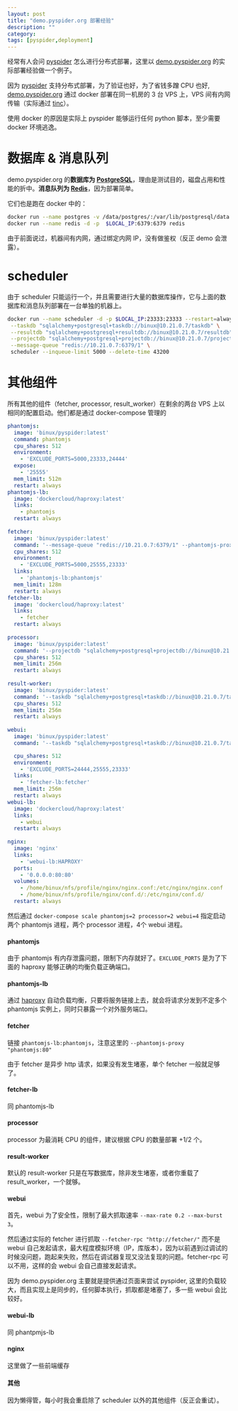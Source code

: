 ```yaml
---
layout: post
title: "demo.pyspider.org 部署经验"
description: ""
category: 
tags: [pyspider,deployment]
---
```


经常有人会问 [pyspider] 怎么进行分布式部署，这里以 [demo.pyspider.org] 的实际部署经验做一个例子。

因为 [pyspider] 支持分布式部署，为了验证也好，为了省钱多蹭 CPU 也好, [demo.pyspider.org] 通过 docker 部署在同一机房的 3 台 VPS 上，VPS 间有内网传输（实际通过 [tinc]）。

使用 docker 的原因是实际上 pyspider 能够运行任何 python 脚本，至少需要 docker 环境逃逸。

数据库 & 消息队列
===============

demo.pyspider.org 的**数据库为 [PostgreSQL]**，理由是测试目的，磁盘占用和性能的折中。**消息队列为 [Redis]**，因为部署简单。

它们也是跑在 docker 中的：

``` bash
docker run --name postgres -v /data/postgres/:/var/lib/postgresql/data -d -p $LOCAL_IP:5432:5432 -e POSTGRES_PASSWORD="" postgres
docker run --name redis -d -p  $LOCAL_IP:6379:6379 redis
```

由于前面说过，机器间有内网，通过绑定内网 IP，没有做鉴权（反正 demo 会泄露）。

scheduler
=========

由于 scheduler 只能运行一个，并且需要进行大量的数据库操作，它与上面的数据库和消息队列部署在一台单独的机器上。

``` bash
docker run --name scheduler -d -p $LOCAL_IP:23333:23333 --restart=always binux/pyspider \
 --taskdb "sqlalchemy+postgresql+taskdb://binux@10.21.0.7/taskdb" \
 --resultdb "sqlalchemy+postgresql+resultdb://binux@10.21.0.7/resultdb" \
 --projectdb "sqlalchemy+postgresql+projectdb://binux@10.21.0.7/projectdb" \
 --message-queue "redis://10.21.0.7:6379/1" \
 scheduler --inqueue-limit 5000 --delete-time 43200
```

其他组件
=======

所有其他的组件（fetcher, processor, result_worker）在剩余的两台 VPS 上以相同的配置启动。他们都是通过 docker-compose 管理的

``` yaml
phantomjs:
  image: 'binux/pyspider:latest'
  command: phantomjs
  cpu_shares: 512
  environment:
    - 'EXCLUDE_PORTS=5000,23333,24444'
  expose:
    - '25555'
  mem_limit: 512m
  restart: always
phantomjs-lb:
  image: 'dockercloud/haproxy:latest'
  links:
    - phantomjs
  restart: always
  
fetcher:
  image: 'binux/pyspider:latest'
  command: '--message-queue "redis://10.21.0.7:6379/1" --phantomjs-proxy "phantomjs:80" fetcher --xmlrpc'
  cpu_shares: 512
  environment:
    - 'EXCLUDE_PORTS=5000,25555,23333'
  links:
    - 'phantomjs-lb:phantomjs'
  mem_limit: 128m
  restart: always
fetcher-lb:
  image: 'dockercloud/haproxy:latest'
  links:
    - fetcher
  restart: always
  
processor:
  image: 'binux/pyspider:latest'
  command: '--projectdb "sqlalchemy+postgresql+projectdb://binux@10.21.0.7/projectdb" --message-queue "redis://10.21.0.7:6379/1" processor'
  cpu_shares: 512
  mem_limit: 256m
  restart: always
  
result-worker:
  image: 'binux/pyspider:latest'
  command: '--taskdb "sqlalchemy+postgresql+taskdb://binux@10.21.0.7/taskdb"  --projectdb "sqlalchemy+postgresql+projectdb://binux@10.21.0.7/projectdb" --resultdb "sqlalchemy+postgresql+resultdb://binux@10.21.0.7/resultdb" --message-queue "redis://10.21.0.7:6379/1" result_worker'
  cpu_shares: 512
  mem_limit: 256m
  restart: always
  
webui:
  image: 'binux/pyspider:latest'
  command: '--taskdb "sqlalchemy+postgresql+taskdb://binux@10.21.0.7/taskdb"  --projectdb "sqlalchemy+postgresql+projectdb://binux@10.21.0.7/projectdb" --resultdb "sqlalchemy+postgresql+resultdb://binux@10.21.0.7/resultdb" --message-queue "redis://10.21.0.7:6379/1" webui --max-rate 0.2 --max-burst 3 --scheduler-rpc "http://o4.i.binux.me:23333/" --fetcher-rpc "http://fetcher/"'

  cpu_shares: 512
  environment:
    - 'EXCLUDE_PORTS=24444,25555,23333'
  links:
    - 'fetcher-lb:fetcher'
  mem_limit: 256m
  restart: always
webui-lb:
  image: 'dockercloud/haproxy:latest'
  links:
    - webui
  restart: always
  
nginx:
  image: 'nginx'
  links:
    - 'webui-lb:HAPROXY'
  ports:
    - '0.0.0.0:80:80'
  volumes:
    - /home/binux/nfs/profile/nginx/nginx.conf:/etc/nginx/nginx.conf
    - /home/binux/nfs/profile/nginx/conf.d/:/etc/nginx/conf.d/
  restart: always
```

然后通过 `docker-compose scale phantomjs=2 processor=2 webui=4` 指定启动两个 phantomjs 进程，两个 processor 进程，4个 webui 进程。

#### phantomjs

由于 phantomjs 有内存泄露问题，限制下内存就好了。`EXCLUDE_PORTS` 是为了下面的 haproxy 能够正确的均衡负载正确端口。

#### phantomjs-lb

通过 [haproxy](https://hub.docker.com/r/dockercloud/haproxy/) 自动负载均衡，只要将服务链接上去，就会将请求分发到不定多个 phantomjs 实例上，同时只暴露一个对外服务端口。

#### fetcher

链接 `phantomjs-lb:phantomjs`，注意这里的 `--phantomjs-proxy "phantomjs:80"`

由于 fetcher 是异步 http 请求，如果没有发生堵塞，单个 fetcher 一般就足够了。

#### fetcher-lb

同 phantomjs-lb

#### processor

processor 为最消耗 CPU 的组件，建议根据 CPU 的数量部署 +1/2 个。

#### result-worker

默认的 result-worker 只是在写数据库，除非发生堵塞，或者你重载了 result_worker，一个就够。

#### webui

首先，webui 为了安全性，限制了最大抓取速率 `--max-rate 0.2 --max-burst 3`。

然后通过实际的 fetcher 进行抓取 `--fetcher-rpc "http://fetcher/"` 而不是 webui 自己发起请求，最大程度模拟环境（IP，库版本），因为以前遇到过调试的时候没问题，跑起来失败，然后在调试器复现又没法复现的问题。fetcher-rpc 可以不用，这样的会 webui 会自己直接发起请求。

因为 demo.pyspider.org 主要就是提供通过页面来尝试 pyspider, 这里的负载较大，而且实现上是同步的，任何脚本执行，抓取都是堵塞了，多一些 webui 会比较好。

#### webui-lb

同 phantpmjs-lb

#### nginx

这里做了一些前端缓存


#### 其他

因为懒得管，每小时我会重启除了 scheduler 以外的其他组件（反正会重试）。




[pyspider]:             https://github.com/binux/pyspider
[demo.pyspider.org]:    http://demo.pyspider.org/
[tinc]:                 http://www.tinc-vpn.org/
[PostgreSQL]:           http://www.postgresql.org/
[Redis]:                http://redis.io/
